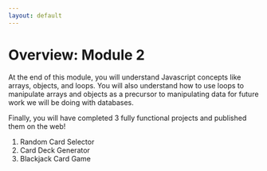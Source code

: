 ```yaml
---
layout: default
---
```

# Overview: Module 2

At the end of this module, you will understand Javascript concepts like arrays, objects, and loops. You will also understand how to use loops to manipulate arrays and objects as a precursor to manipulating data for future work we will be doing with databases. 

Finally, you will have completed 3 fully functional projects and published them on the web! 
1. Random Card Selector
2. Card Deck Generator
3. Blackjack Card Game


